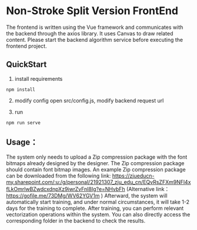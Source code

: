 # Non-Stroke Split Version FrontEnd
The frontend is written using the Vue framework and communicates with the backend through the axios library. It uses Canvas to draw related content. Please start the backend algorithm service before executing the frontend project.

## QuickStart
1. install requirements
```
npm install
```
2. modify config
open src/config.js, modify backend request url

3. run
```
npm run serve
```

## Usage：
The system only needs to upload a Zip compression package with the font bitmaps already designed by the designer. The Zip compression package should contain font bitmap images. An example Zip compression package can be downloaded from the following link:
 https://zjueducn-my.sharepoint.com/:u:/g/personal/21921307_zju_edu_cn/EQvRsZFXm9NFl4xfLkOmrlwBZwdcxdnpXz9iwrZvFnl8Ig?e=NHvbFh
 (Alternative link：https://gofile.me/73DMg/WV62YGV1m )
Afterward, the system will automatically start training, and under normal circumstances, it will take 1-2 days for the training to complete. After training, you can perform relevant vectorization operations within the system. You can also directly access the corresponding folder in the backend to check the results.

